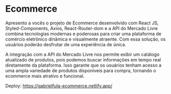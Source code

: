 # Ecommerce

Apresento a vocês o projeto de Ecommerce desenvolvido com React JS, Styled-Components, Axios, React-Router-dom e a API do Mercado Livre combina tecnologias modernas e poderosas para criar uma plataforma de comércio eletrônico dinâmica e visualmente atraente. Com essa solução, os usuários poderão desfrutar de uma experiência de única.

A integração com a API do Mercado Livre nos permite exibir um catálogo atualizado de produtos, pois podemos buscar informações em tempo real diretamente da plataforma. Isso garante que os usuários tenham acesso a uma ampla variedade de produtos disponíveis para compra, tornando o ecommerce mais atrativo e funcional.


Deploy: https://gabrielfula-ecommerce.netlify.app/

